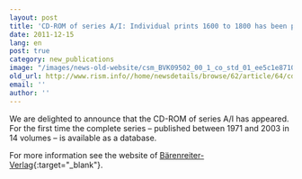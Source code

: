 ```yaml
---
layout: post
title: 'CD-ROM of series A/I: Individual prints 1600 to 1800 has been published'
date: 2011-12-15
lang: en
post: true
category: new_publications
image: "/images/news-old-website/csm_BVK09502_00_1_co_std_01_ee5c1e8710.png"
old_url: http://www.rism.info//home/newsdetails/browse/62/article/64/cd-rom-of-series-ai-individual-prints-1600-to-1800-is-published.html
email: ''
author: ''
---
```


We are delighted to announce that the CD-ROM of series A/I has appeared. For the first time the complete series – published between 1971 and 2003 in 14 volumes – is available as a database.

For more information see the website of [Bärenreiter-Verlag](https://www.baerenreiter.com/shop/produkt/details/BVK9502/){:target="_blank"}.
